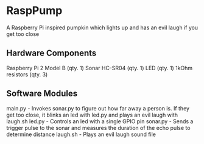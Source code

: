 # RaspPump
A Raspberry Pi inspired pumpkin which lights up and has an evil laugh if you get too close

## Hardware Components
Raspberry Pi 2 Model B (qty. 1)
Sonar HC-SR04 (qty. 1)
LED (qty. 1)
1kOhm resistors (qty. 3)

## Software Modules
main.py - Invokes sonar.py to figure out how far away a person is. If they get too close, it blinks an led with led.py and plays an evil laugh with laugh.sh
led.py - Controls an led with a single GPIO pin
sonar.py - Sends a trigger pulse to the sonar and measures the duration of the echo pulse to determine distance
laugh.sh - Plays an evil laugh sound file
